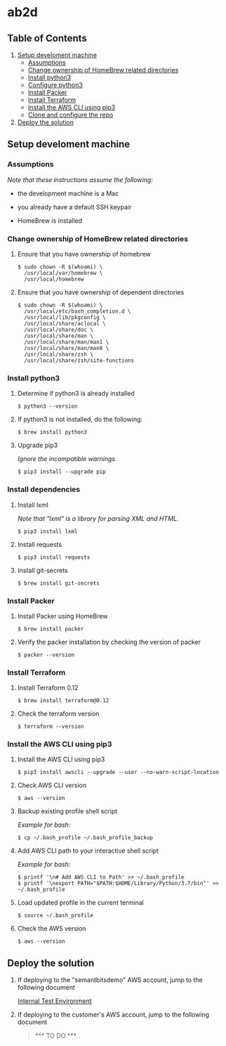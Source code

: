 # ab2d

## Table of Contents

1. [Setup develoment machine](#setup-develoment-machine)
   * [Assumptions](#assumptions)
   * [Change ownership of HomeBrew related directories](#change-ownership-of-homebrew-related-directories)
   * [Install python3](#install-python3)
   * [Configure python3](#configure-python3)
   * [Install Packer](#install-packer)
   * [Install Terraform](#install-terraform)
   * [Install the AWS CLI using pip3](#install-the-aws-cli-using-pip3)
   * [Clone and configure the repo](#clone-and-configure-the-repo)
2. [Deploy the solution](#deploy-the-solution)

## Setup develoment machine

### Assumptions

*Note that these instructions assume the following:*

- the development machine is a Mac

- you already have a default SSH keypair

- HomeBrew is installed

### Change ownership of HomeBrew related directories

1. Ensure that you have ownership of homebrew

   ```ShellSession
   $ sudo chown -R $(whoami) \
     /usr/local/var/homebrew \
     /usr/local/homebrew
   ```

1. Ensure that you have ownership of dependent directories

   ```ShellSession
   $ sudo chown -R $(whoami) \
     /usr/local/etc/bash_completion.d \
     /usr/local/lib/pkgconfig \
     /usr/local/share/aclocal \
     /usr/local/share/doc \
     /usr/local/share/man \
     /usr/local/share/man/man1 \
     /usr/local/share/man/man8 \
     /usr/local/share/zsh \
     /usr/local/share/zsh/site-functions
   ```

### Install python3

1. Determine if python3 is already installed

   ```ShellSession
   $ python3 --version
   ```
   
1. If python3 is not installed, do the following:

   ```ShellSession
   $ brew install python3
   ```

1. Upgrade pip3

   *Ignore the incompatible warnings.*
   
   ```ShellSession
   $ pip3 install --upgrade pip
   ```

### Install dependencies

1. Install lxml

   *Note that "lxml" is a library for parsing XML and HTML.*
   
   ```ShellSession
   $ pip3 install lxml
   ```

1. Install requests

   ```ShellSession
   $ pip3 install requests
   ```

1. Install git-secrets

   ```ShellSession
   $ brew install git-secrets
   ```

### Install Packer

1. Install Packer using HomeBrew

   ```ShellSession
   $ brew install packer
   ```

1. Verify the packer installation by checking the version of packer

   ```ShellSession
   $ packer --version
   ```

### Install Terraform

1. Install Terraform 0.12

   ```ShellSession
   $ brew install terraform@0.12
   ```
   
1. Check the terraform version

   ```ShellSession
   $ terraform --version
   ```

### Install the AWS CLI using pip3

1. Install the AWS CLI using pip3

   ```ShellSession
   $ pip3 install awscli --upgrade --user --no-warn-script-location
   ```

1. Check AWS CLI version

   ```ShellSession
   $ aws --version
   ```

1. Backup existing profile shell script
   
   *Example for bash:*

   ```ShellSession
   $ cp ~/.bash_profile ~/.bash_profile_backup
   ```

1. Add AWS CLI path to your interactive shell script

   *Example for bash:*
   
   ```ShellSession
   $ printf '\n# Add AWS CLI to Path' >> ~/.bash_profile
   $ printf '\nexport PATH="$PATH:$HOME/Library/Python/3.7/bin"' >> ~/.bash_profile
   ```

1. Load updated profile in the current terminal

   ```ShellSession
   $ source ~/.bash_profile
   ```

1. Check the AWS version

   ```ShellSession
   $ aws --version
   ```

## Deploy the solution

1. If deploying to the "semantbitsdemo" AWS account, jump to the following document

   [Internal Test Environment](documentation/Internal_Test_Environment.md)

1. If deploying to the customer's AWS account, jump to the following document

   > *** TO DO ***
   